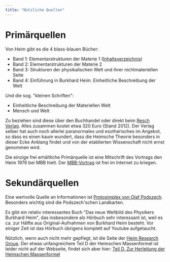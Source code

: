 ```yaml
---
title: "Nützliche Quellen"
---
```


# Primärquellen

Von Heim gibt es die 4 blass-blauen Bücher:

* Band 1: Elementarstrukturen der Materie 1
  ([Inhaltsverzeichnis](/elementarstrukturen-1-inhaltsverzeichnis.html))
* Band 2: Elementarstrukturen der Materie 2
* Band 3: Strukturen der physikalischen Welt und ihrer nichtmateriellen
  Seite
* Band 4: Einführung in Burkhard Heim. Einheitliche Beschreibung der
  Welt

Und die sog. "kleinen Schriften":

* Einheitliche Beschreibung der Materiellen Welt
* Mensch und Welt

Zu beziehen sind diese über den Buchhandel oder direkt beim [Resch
Verlag](http://www.igw-resch-verlag.at/heim/index.html). Alles zusammen
kostet etwa 320 Euro (Stand 2012). Der Verlag selber hat auch noch
allerlei paranormales und esotherisches im Angebot, so dass es einen
kaum wundert, dass die Heimsche Theorie besonders in dieser Ecke Anklang
findet und von der etablierten Wissenschaft nicht ernst genommen wird.

Die einzige frei erhältliche Primärquelle ist eine Mitschrift des
Vortrags den Heim 1976 bei MBB hielt. Der
[MBB-Vortrag](http://www.engon.de/protosimplex/downloads/02%20heim%20-%20mbb%201.2.pdf)
ist frei im Internet zu kriegen.

# Sekundärquellen

Eine wertvolle Quelle an Informationen ist [Protosimplex von Olaf
Podszech](http://www.engon.de/protosimplex/). Besonders wichtig sind die
Podszech'schen Landkarten.

Es gibt ein relativ interessantes Buch "Das neue Weltbild des Physikers
Burkhard Heim", das insbesondere als Hörbuch sehr interessant ist, weil
es ca. zur Hälfte aus Original-Aufnahmen von Burkhard Heim besteht. Vor
einiger Zeit ist das Hörbuch übrigens komplett auf Youtube aufgetaucht.

Nützlich, wenn auch nicht mehr gepflegt, ist die Seite der [Heim
Research Group](http://www.heim-theory.com/Inhalt/inhalt.html). Der
etwas unfangreichere Teil D der Heimschen Massenformel ist leider nicht
auf der Webseite, findet sich aber hier: [Teil D, Zur Herleitung der
Heimschen
Massenformel](http://chsunier.ch/Books/Themata/beitraege/RESCH/D_Zur_Herleitung_Der_Heimschen_Massenformel.pdf)


